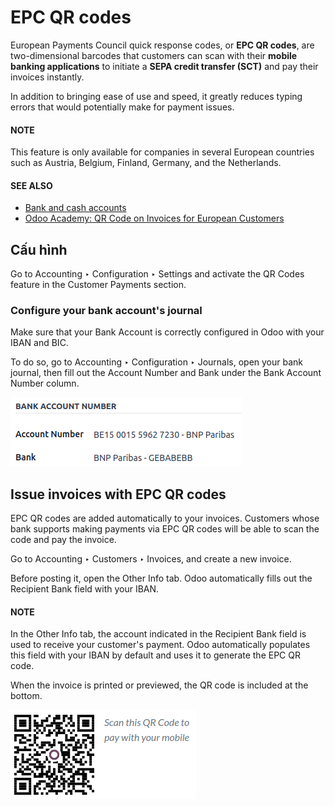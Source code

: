 # EPC QR codes

European Payments Council quick response codes, or **EPC QR codes**, are two-dimensional barcodes
that customers can scan with their **mobile banking applications** to initiate a **SEPA credit
transfer (SCT)** and pay their invoices instantly.

In addition to bringing ease of use and speed, it greatly reduces typing errors that would
potentially make for payment issues.

#### NOTE
This feature is only available for companies in several European countries such as Austria,
Belgium, Finland, Germany, and the Netherlands.

#### SEE ALSO
- [Bank and cash accounts](../bank.md)
- [Odoo Academy: QR Code on Invoices for European Customers](https://www.odoo.com/r/VuU)

## Cấu hình

Go to Accounting ‣ Configuration ‣ Settings and activate the QR
Codes feature in the Customer Payments section.

### Configure your bank account's journal

Make sure that your Bank Account is correctly configured in Odoo with your IBAN and BIC.

To do so, go to Accounting ‣ Configuration ‣ Journals, open your bank journal,
then fill out the Account Number and Bank under the Bank Account
Number column.

![Bank account number column in the bank journal](epc_qr_code/bank-journal.png)

## Issue invoices with EPC QR codes

EPC QR codes are added automatically to your invoices. Customers whose bank supports making payments
via EPC QR codes will be able to scan the code and pay the invoice.

Go to Accounting ‣ Customers ‣ Invoices, and create a new invoice.

Before posting it, open the Other Info tab. Odoo automatically fills out the
Recipient Bank field with your IBAN.

#### NOTE
In the Other Info tab, the account indicated in the Recipient Bank field
is used to receive your customer's payment. Odoo automatically populates this field with your
IBAN by default and uses it to generate the EPC QR code.

When the invoice is printed or previewed, the QR code is included at the bottom.

![QR code on a customer invoice](epc_qr_code/invoice-qr-code.png)
